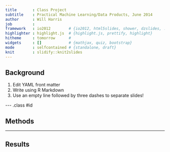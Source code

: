 ```yaml
---
title       : Class Project
subtitle    : Practical Machine Learning/Data Products, June 2014
author      : Will Harris
job         : 
framework   : io2012        # {io2012, html5slides, shower, dzslides, ...}
highlighter : highlight.js  # {highlight.js, prettify, highlight}
hitheme     : tomorrow      # 
widgets     : []            # {mathjax, quiz, bootstrap}
mode        : selfcontained # {standalone, draft}
knit        : slidify::knit2slides
---
```


## Background

1. Edit YAML front matter
2. Write using R Markdown
3. Use an empty line followed by three dashes to separate slides!

--- .class #id 

## Methods

---

## Results


